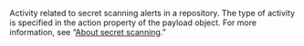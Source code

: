 Activity related to secret scanning alerts in a repository. The type of activity is specified in the action property of the payload object. For more information, see “[About secret scanning](/github/administering-a-repository/about-secret-scanning).”
